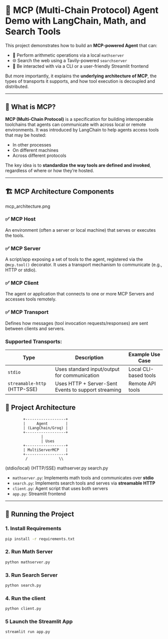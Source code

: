 # 🤖 MCP (Multi-Chain Protocol) Agent Demo with LangChain, Math, and Search Tools

This project demonstrates how to build an **MCP-powered Agent** that can:
- 🧠 Perform arithmetic operations via a local `mathserver`
- 🌐 Search the web using a Tavily-powered `searchserver`
- 💬 Be interacted with via a CLI or a user-friendly Streamlit frontend

But more importantly, it explains the **underlying architecture of MCP**, the types of transports it supports, and how tool execution is decoupled and distributed.

---

## 📘 What is MCP?

**MCP (Multi-Chain Protocol)** is a specification for building interoperable toolchains that agents can communicate with across local or remote environments. It was introduced by LangChain to help agents access tools that may be hosted:
- In other processes
- On different machines
- Across different protocols

The key idea is to **standardize the way tools are defined and invoked**, regardless of where or how they’re hosted.

---

## 🏗️ MCP Architecture Components

mcp_architecture.png

### ✅ MCP Host
An environment (often a server or local machine) that serves or executes the tools.

### ✅ MCP Server
A script/app exposing a set of tools to the agent, registered via the `@mcp.tool()` decorator. It uses a transport mechanism to communicate (e.g., HTTP or stdio).

### ✅ MCP Client
The agent or application that connects to one or more MCP Servers and accesses tools remotely.

### ✅ MCP Transport
Defines how messages (tool invocation requests/responses) are sent between clients and servers.

### Supported Transports:
| Type         | Description                                          | Example Use Case        |
|--------------|------------------------------------------------------|--------------------------|
| `stdio`      | Uses standard input/output for communication         | Local CLI-based tools    |
| `streamable-http` (HTTP-SSE) | Uses HTTP + Server-Sent Events to support streaming | Remote API tools         |

## 🚀 Project Architecture

            +------------------+
            |     Agent        |
            | (LangChain/Groq) |
            +------------------+
                    |
                    | Uses
            +------------------+
            | MultiServerMCP   |
            +------------------+
             /              \\
  (stdio/local)         (HTTP/SSE)
   mathserver.py       search.py

- `mathserver.py`: Implements math tools and communicates over **stdio**
- `search.py`: Implements search tools and serves via **streamable HTTP**
- `client.py`: Agent script that uses both servers
- `app.py`: Streamlit frontend

---

## 🚀 Running the Project

### 1. Install Requirements
```bash
pip install -r requirements.txt
```

### 2. Run Math Server
```bash
python mathserver.py
```
### 3. Run Search Server
```bash
python search.py
```

### 4. Run the client
```bash
python client.py
```

### 5 Launch the Streamlit App
```bash
streamlit run app.py
```